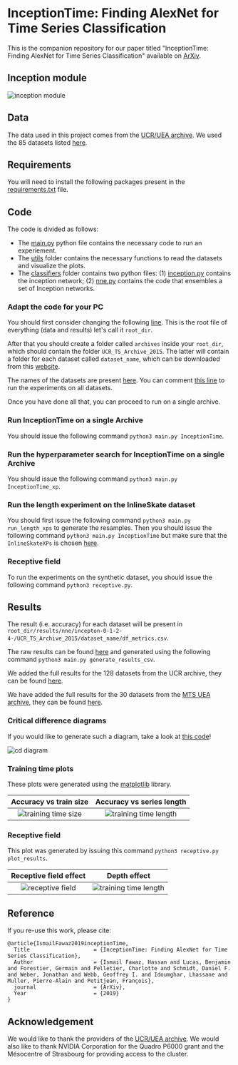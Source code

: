 # InceptionTime: Finding AlexNet for Time Series Classification
This is the companion repository for our paper titled "InceptionTime: Finding AlexNet for Time Series Classification" available on [ArXiv](https://arxiv.org/pdf/1909.04939.pdf). 

## Inception module
![inception module](https://github.com/hfawaz/InceptionTime/blob/master/pngs/inception-module.png)

## Data
The data used in this project comes from the [UCR/UEA archive](http://timeseriesclassification.com/TSC.zip). 
We used the 85 datasets listed [here](https://www.cs.ucr.edu/~eamonn/time_series_data/).  

## Requirements
You will need to install the following packages present in the [requirements.txt](https://github.com/hfawaz/InceptionTime/blob/master/requirements.txt) file. 

## Code
The code is divided as follows: 
* The [main.py](https://github.com/hfawaz/InceptionTime/blob/master/main.py) python file contains the necessary code to run an experiement. 
* The [utils](https://github.com/hfawaz/InceptionTime/tree/master/utils) folder contains the necessary functions to read the datasets and visualize the plots.
* The [classifiers](https://github.com/hfawaz/InceptionTime/tree/master/classifiers) folder contains two python files: (1) [inception.py](https://github.com/hfawaz/InceptionTime/tree/master/classifiers/inception.py) contains the inception network; (2) [nne.py](https://github.com/hfawaz/InceptionTime/tree/master/classifiers/nne.py) contains the code that ensembles a set of Inception networks. 

### Adapt the code for your PC
You should first consider changing the following [line](https://github.com/hfawaz/InceptionTime/blob/c9a323c789984e3fb56e82ebb4eea6438611e59c/main.py#L83). 
This is the root file of everything (data and results) let's call it ```root_dir```. 

After that you should create a folder called ```archives``` inside your ```root_dir```, which should contain the folder ```UCR_TS_Archive_2015```. 
The latter will contain a folder for each dataset called ```dataset_name```, which can be downloaded from this [website](https://www.cs.ucr.edu/~eamonn/time_series_data/).

The names of the datasets are present [here](https://github.com/hfawaz/InceptionTime/blob/c9a323c789984e3fb56e82ebb4eea6438611e59c/utils/constants.py#L1). 
You can comment [this line](https://github.com/hfawaz/InceptionTime/blob/c9a323c789984e3fb56e82ebb4eea6438611e59c/utils/constants.py#L19) to run the experiments on all datasets. 

Once you have done all that, you can proceed to run on a single archive. 

### Run InceptionTime on a single Archive
You should issue the following command ```python3 main.py InceptionTime```. 

### Run the hyperparameter search for InceptionTime on a single Archive
You should issue the following command ```python3 main.py InceptionTime_xp```. 

### Run the length experiment on the InlineSkate dataset
You should first issue the following command ```python3 main.py run_length_xps``` to generate the resamples.
Then you should issue the following command ```python3 main.py InceptionTime``` but make sure that the ```InlineSkateXPs``` is chosen [here](https://github.com/hfawaz/InceptionTime/blob/690aa776081e77214db95ddd5c53c7ec3ac79d61/utils/constants.py#L22). 

### Receptive field
To run the experiments on the synthetic dataset, you should issue the following command ```python3 receptive.py```. 

## Results
The result (i.e. accuracy) for each dataset will be present in ```root_dir/results/nne/incepton-0-1-2-4-/UCR_TS_Archive_2015/dataset_name/df_metrics.csv```.

The raw results can be found [here](https://github.com/hfawaz/InceptionTime/blob/master/results.csv) and generated using the following command ```python3 main.py generate_results_csv```.

We added the full results for the 128 datasets from the UCR archive, they can be found [here](https://github.com/hfawaz/InceptionTime/blob/master/results-128.csv). 

We have added the full results for the 30 datasets from the [MTS UEA archive](http://www.timeseriesclassification.com/), they can be found [here](https://github.com/hfawaz/InceptionTime/blob/master/results-mts.csv). 

### Critical difference diagrams
If you would like to generate such a diagram, take a look at [this code](https://github.com/hfawaz/cd-diagram)!

![cd diagram](https://github.com/hfawaz/InceptionTime/blob/master/pngs/cd-diagram.png)

### Training time plots
These plots were generated using the [matplotlib](https://matplotlib.org/) library. 

Accuracy vs train size             |  Accuracy vs series length
:-------------------------:|:-------------------------:
![training time size](https://github.com/hfawaz/InceptionTime/blob/master/pngs/train-time-size.png) | ![training time length](https://github.com/hfawaz/InceptionTime/blob/master/pngs/train-time-length.png)

### Receptive field
This plot was generated by issuing this command ```python3 receptive.py plot_results```.


Receptive field effect             |  Depth effect
:-------------------------:|:-------------------------:
![receptive field](https://github.com/hfawaz/InceptionTime/blob/master/pngs/plot-receptive-field.png) | ![training time length](https://github.com/hfawaz/InceptionTime/blob/master/pngs/depth-vs-length.png)

## Reference

If you re-use this work, please cite:

```
@article{IsmailFawaz2019inceptionTime,
  Title                    = {InceptionTime: Finding AlexNet for Time Series Classification},
  Author                   = {Ismail Fawaz, Hassan and Lucas, Benjamin and Forestier, Germain and Pelletier, Charlotte and Schmidt, Daniel F. and Weber, Jonathan and Webb, Geoffrey I. and Idoumghar, Lhassane and Muller, Pierre-Alain and Petitjean, François},
  journal                  = {ArXiv},
  Year                     = {2019}
}
```

## Acknowledgement

We would like to thank the providers of the [UCR/UEA archive](http://timeseriesclassification.com/TSC.zip). 
We would also like to thank NVIDIA Corporation for the Quadro P6000 grant and the Mésocentre of Strasbourg for providing access to the cluster.

